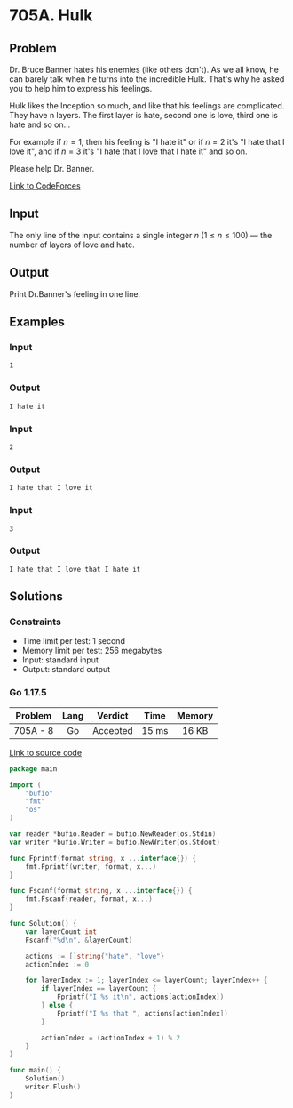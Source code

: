 # 705A. Hulk

## Problem

Dr. Bruce Banner hates his enemies (like others don't). As we all know, he can barely talk when he turns into the incredible Hulk. That's why he asked you to help him to express his feelings.

Hulk likes the Inception so much, and like that his feelings are complicated. They have n layers. The first layer is hate, second one is love, third one is hate and so on...

For example if $n = 1$, then his feeling is "I hate it" or if $n = 2$ it's "I hate that I love it", and if $n = 3$ it's "I hate that I love that I hate it" and so on.

Please help Dr. Banner.

[Link to CodeForces](https://codeforces.com/problemset/problem/705/A)

## Input

The only line of the input contains a single integer $n$ ($1 \leq n \leq 100$) — the number of layers of love and hate.

## Output

Print Dr.Banner's feeling in one line.

## Examples

### Input

```
1
```

### Output

```
I hate it
```

### Input

```
2
```

### Output

```
I hate that I love it
```

### Input

```
3
```

### Output

```
I hate that I love that I hate it
```

## Solutions

### Constraints

  - Time limit per test: 1 second
  - Memory limit per test: 256 megabytes
  - Input: standard input
  - Output: standard output

  ### Go 1.17.5

| Problem  |    Lang   |  Verdict | Time  | Memory |
|:--------:|:---------:|:--------:|:-----:|:------:|
| 705A - 8 |    Go     | Accepted | 15 ms | 16 KB  |

[Link to source code](solution.go)

```go
package main

import (
	"bufio"
	"fmt"
	"os"
)

var reader *bufio.Reader = bufio.NewReader(os.Stdin)
var writer *bufio.Writer = bufio.NewWriter(os.Stdout)

func Fprintf(format string, x ...interface{}) {
	fmt.Fprintf(writer, format, x...)
}

func Fscanf(format string, x ...interface{}) {
	fmt.Fscanf(reader, format, x...)
}

func Solution() {
	var layerCount int
	Fscanf("%d\n", &layerCount)

	actions := []string{"hate", "love"}
	actionIndex := 0

	for layerIndex := 1; layerIndex <= layerCount; layerIndex++ {
		if layerIndex == layerCount {
			Fprintf("I %s it\n", actions[actionIndex])
		} else {
			Fprintf("I %s that ", actions[actionIndex])
		}

		actionIndex = (actionIndex + 1) % 2
	}
}

func main() {
	Solution()
	writer.Flush()
}
```
